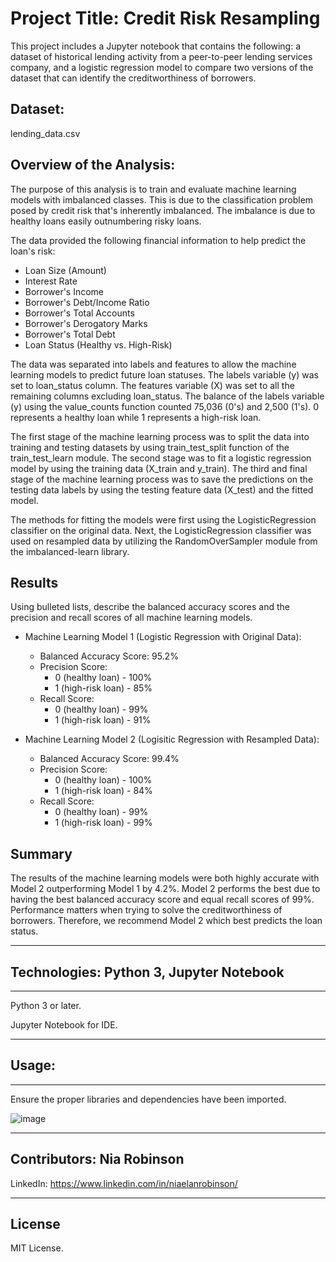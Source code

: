 # Project Title: Credit Risk Resampling

This project includes a Jupyter notebook that contains the following: a dataset of historical lending activity from a peer-to-peer lending services company, and a logistic regression model to compare two versions of the dataset that can identify the creditworthiness of borrowers.


Dataset:
---
lending_data.csv

Overview of the Analysis:
---

The purpose of this analysis is to train and evaluate machine learning models with imbalanced classes. This is due to the classification problem posed by credit risk that's inherently imbalanced. The imbalance is due to healthy loans easily outnumbering risky loans.

The data provided the following financial information to help predict the loan's risk:
* Loan Size (Amount)
* Interest Rate
* Borrower's Income
* Borrower's Debt/Income Ratio
* Borrower's Total Accounts
* Borrower's Derogatory Marks
* Borrower's Total Debt
* Loan Status (Healthy vs. High-Risk)

The data was separated into labels and features to allow the machine learning models to predict future loan statuses. The labels variable (y) was set to loan_status column. The features variable (X) was set to all the remaining columns excluding loan_status. The balance of the labels variable (y) using the value_counts function counted 75,036 (0's) and 2,500 (1's). 0 represents a healthy loan while 1 represents a high-risk loan.

The first stage of the machine learning process was to split the data into training and testing datasets by using train_test_split function of the train_test_learn module. The second stage was to fit a logistic regression model by using the training data (X_train and y_train). The third and final stage of the machine learning process was to save the predictions on the testing data labels by using the testing feature data (X_test) and the fitted model.

The methods for fitting the models were first using the LogisticRegression classifier on the original data. Next, the LogisticRegression classifier was used on resampled data by utilizing the RandomOverSampler module from the imbalanced-learn library. 

## Results

Using bulleted lists, describe the balanced accuracy scores and the precision and recall scores of all machine learning models.

* Machine Learning Model 1 (Logistic Regression with Original Data):
    * Balanced Accuracy Score: 95.2%
    * Precision Score: 
        * 0 (healthy loan) - 100%
        * 1 (high-risk loan) - 85%
    * Recall Score:
        * 0 (healthy loan) - 99%
        * 1 (high-risk loan) - 91%    

* Machine Learning Model 2 (Logisitic Regression with Resampled Data):
    * Balanced Accuracy Score: 99.4%
    * Precision Score: 
        * 0 (healthy loan) - 100%
        * 1 (high-risk loan) - 84%
    * Recall Score:
        * 0 (healthy loan) - 99%
        * 1 (high-risk loan) - 99% 

## Summary

The results of the machine learning models were both highly accurate with Model 2 outperforming Model 1 by 4.2%. Model 2 performs the best due to having the best balanced accuracy score and equal recall scores of 99%. Performance matters when trying to solve the creditworthiness of borrowers. Therefore, we recommend Model 2 which best predicts the loan status.

---

## Technologies: Python 3, Jupyter Notebook
---
Python 3 or later.

Jupyter Notebook for IDE.

---

## Usage:
---

Ensure the proper libraries and dependencies have been imported.

![image](https://user-images.githubusercontent.com/34729547/198850086-ac430401-0c32-442a-ae2b-1fffb9f8a3f8.png)


---

## Contributors: Nia Robinson

LinkedIn: https://www.linkedin.com/in/niaelanrobinson/

---

## License

MIT License.

